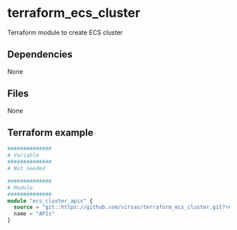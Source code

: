# terraform_ecs_cluster

Terraform module to create ECS cluster

##  Dependencies

None

## Files

None

## Terraform example

``` terraform
##############
# Variable
##############
# Not needed

##############
# Module
##############
module "ecs_cluster_apis" {
  source = "git::https://github.com/virsas/terraform_ecs_cluster.git?ref=v1.0.0"
  name = "APIs"
}
```
